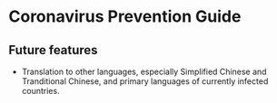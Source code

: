 # Coronavirus Prevention Guide

## Future features
- Translation to other languages, especially Simplified Chinese and Tranditional Chinese, and primary languages of currently infected countries.